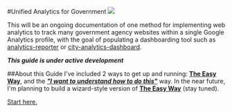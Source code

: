 #Unified Analytics for Government
![](https://raw.githubusercontent.com/laurenancona/unified-analytics/master/images/container-vis.jpg)

This will be an ongoing documentation of one method for implementing web analytics to track many government agency websites within a single Google Analytics profile, with the goal of populating a dashboarding tool such as [analytics-reporter](https://github.com/18F/analytics-reporter) or [city-analytics-dashboard](https://github.com/codeforamerica/city-analytics-dashboard).

**_This guide is under active development_**

##About this Guide
I've included 2 ways to get up and running: **[The Easy Way](EasyWay.md)**, and the [**_"I want to understand how to do this"_**](https://github.com/laurenancona/unified-analytics#google-analytics) way. In the near future, I'm planning to build a wizard-style version of **[The Easy Way](EasyWay.md)** (stay tuned).

[Start here.](https://raw.githubusercontent.com/laurenancona/unified-analytics/gh-pages/deploy-tag-manager.html)

